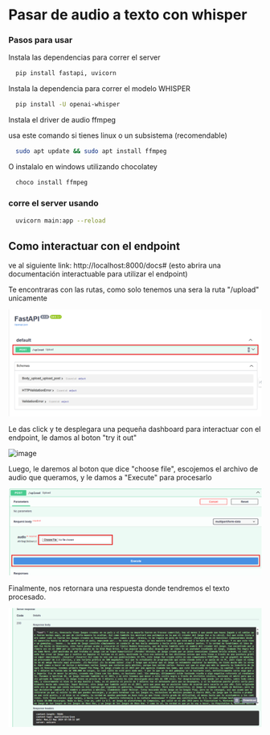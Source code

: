 
# Pasar de audio a texto con whisper

### Pasos para usar

Instala las dependencias para correr el server

```bash
  pip install fastapi, uvicorn
```

Instala la dependencia para correr el modelo WHISPER

```bash
  pip install -U openai-whisper
```

Instala el driver de audio ffmpeg

usa este comando si tienes linux o un subsistema (recomendable)
```bash
  sudo apt update && sudo apt install ffmpeg
```

O instalalo en windows utilizando chocolatey

```bash
  choco install ffmpeg
```

### corre el server usando
```bash
  uvicorn main:app --reload 
```

## Como interactuar con el endpoint

ve al siguiente link: http://localhost:8000/docs#
(esto abrira una documentación interactuable para utilizar el endpoint)

Te encontraras con las rutas, como solo tenemos una sera la ruta "/upload" unicamente

![image](https://github.com/DanteUrdaneta/whisper-endpoint-FASTAPI/blob/main/utils/ss1.png?raw=true)


Le das click y te desplegara una pequeña dashboard para interactuar con el endpoint, le damos al boton "try it out"

![image](https://github.com/DanteUrdaneta/whisper-endpoint-FASTAPI/assets/137725460/d8b23a44-2a42-46a2-b136-415a93966d70)


Luego, le daremos al boton que dice "choose file", escojemos el archivo de audio que queramos, y le damos a "Execute" para procesarlo

![image](https://github.com/DanteUrdaneta/whisper-endpoint-FASTAPI/blob/main/utils/ss3.png?raw=true)


Finalmente, nos retornara una respuesta donde tendremos el texto procesado.

![image](https://github.com/DanteUrdaneta/whisper-endpoint-FASTAPI/blob/main/utils/ss4.png?raw=true)






